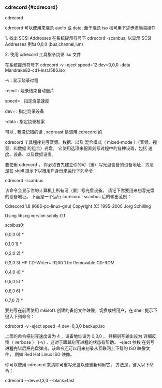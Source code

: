 ### cdrecord {#cdrecord}

cdrecord

cdrecord 可以使用来烧录 audio 或 data, 至于烧录 iso 档可用下述步骤简易操作

1\. 找出 SCSI Addresses 在系统提示符号下 cdrecord -scanbus, 以显示 SCSI Addresses 例如 0,0,0 (bus,channel,lun)

2\. 使用 cdrecord 工具指令烧录 iso 文件

在系统提示符号下 cdrecord -v -eject speed=12 dev=0,0,0 -data Mandrake82-cd1-inst.i586.iso

-v : 显示烧录过程

-eject : 烧录结束自动退片

speed= : 指定烧录速度

dev= : 指定烧录设备

-data : 指定烧录档案

可以 , 我没记错的话 , xcdroast 是调用 cdrecord 的

cdrecord 工具程序刻写音频、数据、以及 混合模式（ mixed-mode ）（音频、视频、和数据 的组合）光盘， 它使用选项来配置刻写过程中的各种设置，包括 速度、设备、以及数据设置。

要使用 cdrecord ， 你必须首先建立你的可（重）写光盘设备的设备地址，方法是在 shell 提示下以根用户身份来运行下列命令：

cdrecord -scanbus

该命令会显示你的计算机上所有可（重）写光盘设备。 请记下你要用来刻写光盘的设备地址。 下面是一个运行 cdrecord -scanbus 后的输出范例：

Cdrecord 1.8 (i686-pc-linux-gnu) Copyright (C) 1995-2000 Jorg Schilling

Using libscg version schily-0.1

scsibus0:

0,0,0 0) *

0,1,0 1) *

0,2,0 2) *

0,3,0 3) HP CD-Writer+ 9200 1.0c Removable CD-ROM

0,4,0 4) *

0,5,0 5) *

0,6,0 6) *

0,7,0 7) *

要刻写在前面使用 mkisofs 创建的备份文件映像，切换成根用户，在 shell 提示下键入下列命令：

cdrecord -v -eject speed=4 dev=0,3,0 backup.iso

上面的命令把刻写速度设为 4 ，设备地址设为 0,3,0 ， 并把刻写输出设为 详细反馈（ verbose ） (-v) ，这对于跟踪刻写进程的状态有帮助。 -eject 参数 在刻写进程完毕后把光盘弹出。该命令还可以用来刻录从互联网上下载的 ISO 映像文件， 例如 Red Hat Linux ISO 映像。

你可以使用 cdrecord 来清除可重写光盘以便重新利用它， 方法是，键入以下命令：

cdrecord --dev=0,3,0 --blank=fast